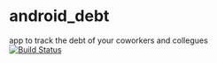 # android_debt
app to track the debt of your coworkers and collegues<br>
[![Build Status](https://build.eberlein.io/buildStatus/icon?job=android_debt)](https://build.eberlein.io/job/android_debt/)

